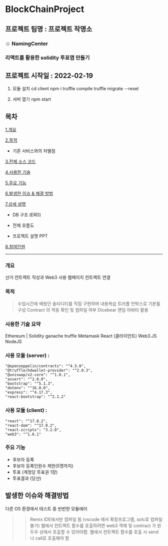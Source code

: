 # BlockChainProject

## 프로젝트 팀명 : 프로젝트 작명소

### :relaxed: NamingCenter

### 리액트를 활용한 solidity 투표앱 만들기

## 프로젝트 시작일 : 2022-02-19

1. 모듈 설치
   cd client
   npm i
   truffle compile
   truffle migrate --reset

2. 서버 열기
   npm start

## 목차

[1.개요](#개요)

[2.목적](#목적)

- 기존 서비스와의 차별점

[3.전체 소스 코드](#전체-소스-코드-click)

[4.사용한 기술](#사용한-기술)

[5.주요 기능](#주요-기능)

[6.발생한 이슈 & 해결 방법](#발생한-이슈--해결-방법)

[7.상세 설명](#상세-설명)

- DB 구조 (ERD)

- 전체 흐름도

- 프로젝트 설명 PPT

[8.참여인원](#참여-인원-4명)

---

### 개요

선거 컨트랙트 작성과 Web3 사용 웹페이지 컨트랙트 연결

### 목적

> 수업시간에 배웠던 솔리디티를 직접 구현하며 내용복습
> 트러플 언박스로 기본틀 구성
> Contract 의 작동 확인 및 컴파일 여부
> Dicebear 랜덤 아바타 활용

### 사용한 기술 요약

Ethereum | Solidity
ganache
truffle
Metamask
React (클라이언트)
Web3.JS
NodeJS

### 사용 모듈 (server) :

    "@openzeppelin/contracts": "^4.5.0",
    "@truffle/hdwallet-provider": "^2.0.3",
    "@uniswap/v2-core": "^1.0.1",
    "assert": "^2.0.0",
    "bootstrap": "^5.1.3",
    "dotenv": "^16.0.0",
    "express": "^4.17.3",
    "react-bootstrap": "^2.1.2"

### 사용 모듈 (client) :

    "react": "^17.0.2",
    "react-dom": "^17.0.2",
    "react-scripts": "3.2.0",
    "web3": "^1.6.1"

### 주요 기능

- 후보자 등록
- 후보자 등록인원수 제한(5명까지)
- 투표 (계정당 투표권 1장)
- 투표결과 (당선)

## 발생한 이슈와 해결방법

다른 OS 환경에서 테스트 중 빈번한 모듈에러

> > Remix IDE에서만 컴파일 됨 (vscode 에서 확장프로그램, solc로 컴파일 불가)
> > 웹에서 컨트랙트 함수를 호출하려면 web3 객체 및 contract 가 윈두우 상에서 호출할 수 있어야함.
> > 웹에서 컨트랙트 함수를 호출 시 send 나 call로 호출해야 함
